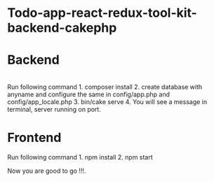 # Todo-app-react-redux-tool-kit-backend-cakephp
<h1>Backend</h1><br>
 Run following command
 1. composer install
 2. create database with anyname and configure the same in config/app.php and config/app_locale.php
 3. bin/cake serve
 4. You will see a message in terminal, server running on port.
<h1>Frontend</h1>
  Run following command
  1. npm install
  2. npm start

Now you are good to go !!!.
